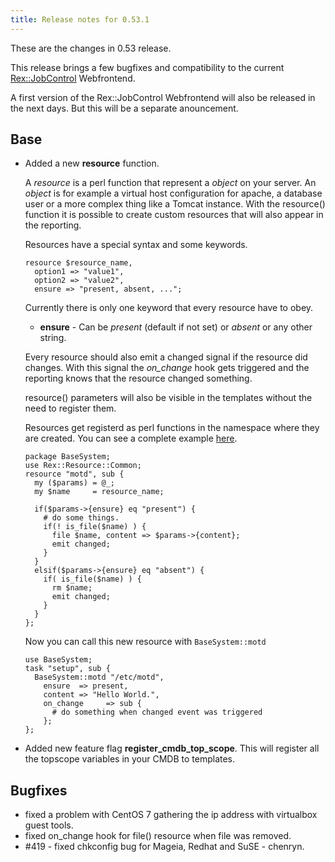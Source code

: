 ```yaml
---
title: Release notes for 0.53.1
---
```


These are the changes in 0.53 release.

This release brings a few bugfixes and compatibility to the current [Rex::JobControl](https://github.com/RexOps/rex-jobcontrol) Webfrontend.

A first version of the Rex::JobControl Webfrontend will also be released in the next days. But this will be a separate anouncement.

## Base

-   Added a new **resource** function.

    A *resource* is a perl function that represent a *object* on your server. An *object* is for example a virtual host configuration for apache, a database user or a more complex thing like a Tomcat instance. With the resource() function it is possible to create custom resources that will also appear in the reporting.

    Resources have a special syntax and some keywords.

        resource $resource_name,
          option1 => "value1",
          option2 => "value2",
          ensure => "present, absent, ...";

    Currently there is only one keyword that every resource have to obey.

    -   **ensure** - Can be *present* (default if not set) or *absent* or any other string.

    Every resource should also emit a changed signal if the resource did changes. With this signal the *on\_change* hook gets triggered and the reporting knows that the resource changed something.

    resource() parameters will also be visible in the templates without the need to register them.

    Resources get registerd as perl functions in the namespace where they are created. You can see a complete example [here](#).

        package BaseSystem;
        use Rex::Resource::Common;
        resource "motd", sub {
          my ($params) = @_;
          my $name     = resource_name;

          if($params->{ensure} eq "present") {
            # do some things.
            if(! is_file($name) ) {
              file $name, content => $params->{content};
              emit changed;
            }
          }
          elsif($params->{ensure} eq "absent") {
            if( is_file($name) ) {
              rm $name;
              emit changed;
            }
          }
        };

    Now you can call this new resource with `BaseSystem::motd`

        use BaseSystem;
        task "setup", sub {
          BaseSystem::motd "/etc/motd",
            ensure  => present,
            content => "Hello World.",
            on_change     => sub {
              # do something when changed event was triggered
            };
        };

-   Added new feature flag **register\_cmdb\_top\_scope**. This will register all the topscope variables in your CMDB to templates.

## Bugfixes

-   fixed a problem with CentOS 7 gathering the ip address with virtualbox guest tools.
-   fixed on\_change hook for file() resource when file was removed.
-   \#419 - fixed chkconfig bug for Mageia, Redhat and SuSE - chenryn.

